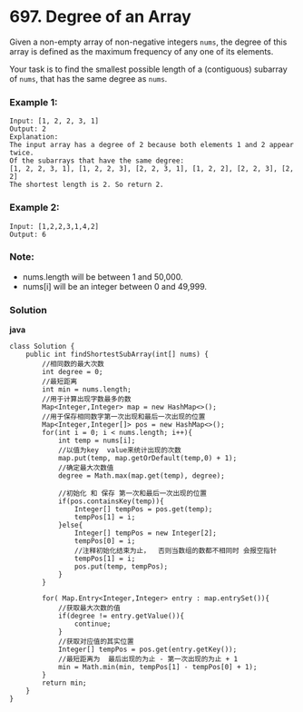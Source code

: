 # 697. Degree of an Array

Given a non-empty array of non-negative integers `nums`, the degree of this array is defined as the maximum frequency of any one of its elements.

Your task is to find the smallest possible length of a (contiguous) subarray of `nums`, that has the same degree as `nums`.

### Example 1:
    Input: [1, 2, 2, 3, 1]
    Output: 2
    Explanation: 
    The input array has a degree of 2 because both elements 1 and 2 appear twice.
    Of the subarrays that have the same degree:
    [1, 2, 2, 3, 1], [1, 2, 2, 3], [2, 2, 3, 1], [1, 2, 2], [2, 2, 3], [2, 2]
    The shortest length is 2. So return 2.

### Example 2:
    Input: [1,2,2,3,1,4,2]
    Output: 6


### Note:
* nums.length will be between 1 and 50,000.
* nums[i] will be an integer between 0 and 49,999.


### Solution

**java**
```
class Solution {
    public int findShortestSubArray(int[] nums) {
        //相同数的最大次数
        int degree = 0;
        //最短距离
        int min = nums.length;
        //用于计算出现字数最多的数
        Map<Integer,Integer> map = new HashMap<>();
        //用于保存相同数字第一次出现和最后一次出现的位置
        Map<Integer,Integer[]> pos = new HashMap<>();
        for(int i = 0; i < nums.length; i++){
            int temp = nums[i];
            //以值为key  value来统计出现的次数
            map.put(temp, map.getOrDefault(temp,0) + 1);
            //确定最大次数值
            degree = Math.max(map.get(temp), degree);
        
            //初始化 和 保存 第一次和最后一次出现的位置
            if(pos.containsKey(temp)){
                Integer[] tempPos = pos.get(temp);
                tempPos[1] = i;
            }else{
                Integer[] tempPos = new Integer[2];
                tempPos[0] = i;
                //注释初始化结束为止，  否则当数组的数都不相同时 会报空指针
                tempPos[1] = i;
                pos.put(temp, tempPos);
            }
        }
        
        for( Map.Entry<Integer,Integer> entry : map.entrySet()){
            //获取最大次数的值
            if(degree != entry.getValue()){
                continue;
            }
            //获取对应值的其实位置
            Integer[] tempPos = pos.get(entry.getKey());
            //最短距离为  最后出现的为止 - 第一次出现的为止 + 1
            min = Math.min(min, tempPos[1] - tempPos[0] + 1);
        }
        return min;
    }
}

```
